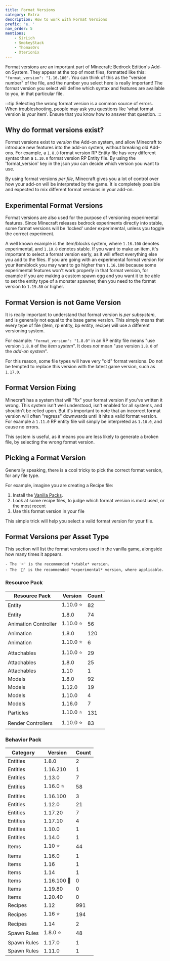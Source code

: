 ```yaml
---
title: Format Versions
category: Extra
description: How to work with Format Versions
prefix: 'e. '
nav_order: 5
mentions:
    - SirLich
    - SmokeyStack
    - ThomasOrs
    - Xterionix
---
```


Format versions are an important part of Minecraft: Bedrock Edition's Add-on System. They appear at the top of most files, formatted like this: `"format_version": "1.16.100"`. You can think of this as the "version number" of the file, and the number you select here is really important! The format version you select will define which syntax and features are available to you, in that particular file.

:::tip
Selecting the wrong format version is a common source of errors. When troubleshooting, people may ask you questions like 'what format version is your item'. Ensure that you know how to answer that question.
:::

## Why do format versions exist?

Format versions exist to *version* the Add-on system, and allow Minecraft to introduce new features into the add-on system, without breaking old Add-ons. For example, a `1.8.0` format version RP Entity file has very different syntax than a `1.10.0` format version RP Entity file. By using the 'format_version' key in the json *you* can decide which version you want to use.

By using format versions *per file*, Minecraft gives you a lot of control over how your add-on will be interpreted by the game. It is completely possible and expected to mix different format versions in your add-on.

## Experimental Format Versions

Format versions are also used for the purpose of versioning experimental features. Since Minecraft releases bedrock experiments directly into stable, some format versions will be 'locked' under experimental, unless you toggle the correct experiment.

A well known example is the item/blocks system, where `1.16.100` denotes experimental, and `1.10.0` denotes stable. If you want to make an item, it's important to select a format version early, as it will effect everything else you add to the files. If you are going with an experimental format version for your item/block you may want to go higher than `1.16.100` because some experimental features won't work properly in that format version, for example if you are making a custom spawn egg and you want it to be able to set the entity type of a monster spawner, then you need to the format version to `1.19.80` or higher. 

## Format Version is not Game Version

It is really important to understand that format version is *per subsystem*, and is generally not equal to the base game version. This simply means that every type of file (item, rp entity, bp entity, recipe) will use a different versioning system.

For example: `"format_version": "1.8.0"` in an RP entity file means "use version `1.8.0` of the *item system*". It does *not* mean "use version `1.8.0` of the *add-on system*".

For this reason, some file types will have very "old" format versions. Do not be tempted to replace this version with the latest game version, such as `1.17.0`.

## Format Version Fixing

Minecraft has a system that will "fix" your format version if you've written it wrong. This system isn't well understood, isn't enabled for all systems, and shouldn't be relied upon. But it's important to note that an incorrect format version will often "regress" downwards until it hits a valid format version. For example a `1.11.0` RP entity file will simply be interpreted as `1.10.0`, and cause no errors.

This system is useful, as it means you are less likely to generate a broken file, by selecting the wrong format version.

## Picking a Format Version

Generally speaking, there is a cool tricky to pick the correct format version, for any file type.

For example, imagine you are creating a Recipe file:

 1) Install the [Vanilla Packs](/guide/download-packs).
 2) Look at some recipe files, to judge which format version is most used, or the most recent
 3) Use this format version in your file

This simple trick will help you select a valid format version for your file.

## Format Versions per Asset Type

This section will list the format versions used in the vanilla game, alongside how many times it appears.

    - The '⭐' is the recommended *stable* version.
    - The '🚀' is the recommended *experimental* version, where applicable.

### Resource Pack

| Resource Pack        | Version  | Count |
|----------------------|----------|-------|
| Entity               | 1.10.0 ⭐ | 82    |
| Entity               | 1.8.0    | 74    |
| Animation Controller | 1.10.0 ⭐ | 56    |
| Animation            | 1.8.0    | 120   |
| Animation            | 1.10.0 ⭐ | 6     |
| Attachables          | 1.10.0 ⭐ | 29    |
| Attachables          | 1.8.0    | 25    |
| Attachables          | 1.10     | 1     |
| Models               | 1.8.0    | 92    |
| Models               | 1.12.0   | 19    |
| Models               | 1.10.0   | 4     |
| Models               | 1.16.0   | 7     |
| Particles            | 1.10.0 ⭐ | 131   |
| Render Controllers   | 1.10.0 ⭐ | 83    |

### Behavior Pack

| Category    | Version     | Count |
|-------------|-------------|-------|
| Entities    | 1.8.0       | 2     |
| Entities    | 1.16.210    | 1     |
| Entities    | 1.13.0      | 7     |
| Entities    | 1.16.0 ⭐    | 58    |
| Entities    | 1.16.100    | 3     |
| Entities    | 1.12.0      | 21    |
| Entities    | 1.17.20     | 7     |
| Entities    | 1.17.10     | 4     |
| Entities    | 1.10.0      | 1     |
| Entities    | 1.14.0      | 1     |
| Items       | 1.10 ⭐      | 44    |
| Items       | 1.16.0      | 1     |
| Items       | 1.16        | 1     |
| Items       | 1.14        | 1     |
| Items       | 1.16.100 🚀 | 0     |
| Items       | 1.19.80     | 0     |
| Items       | 1.20.40     | 0     |
| Recipes     | 1.12        | 991   |
| Recipes     | 1.16 ⭐      | 194   |
| Recipes     | 1.14        | 2     |
| Spawn Rules | 1.8.0 ⭐     | 48    |
| Spawn Rules | 1.17.0      | 1     |
| Spawn Rules | 1.11.0      | 1     |
